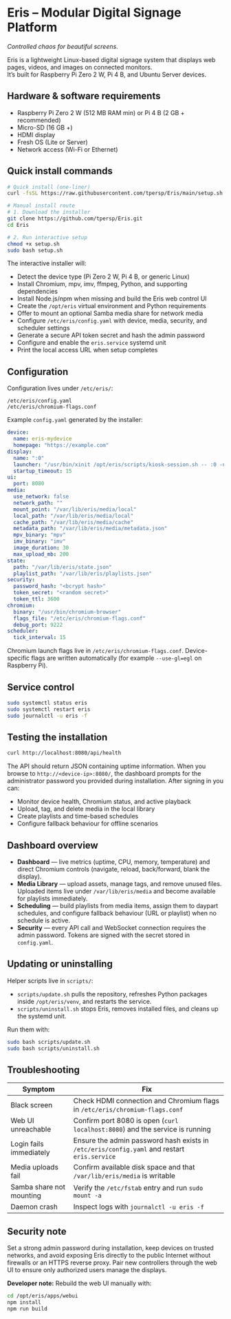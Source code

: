 # Eris – Modular Digital Signage Platform  
*Controlled chaos for beautiful screens.*

Eris is a lightweight Linux-based digital signage system that displays web pages, videos, and images on connected monitors.  
It’s built for Raspberry Pi Zero 2 W, Pi 4 B, and Ubuntu Server devices.

## Hardware & software requirements

- Raspberry Pi Zero 2 W (512 MB RAM min) or Pi 4 B (2 GB + recommended)
- Micro-SD (16 GB +)
- HDMI display
- Fresh OS (Lite or Server)
- Network access (Wi-Fi or Ethernet)

## Quick install commands

```bash
# Quick install (one-liner)
curl -fsSL https://raw.githubusercontent.com/tpersp/Eris/main/setup.sh | sudo bash

# Manual install route
# 1. Download the installer
git clone https://github.com/tpersp/Eris.git
cd Eris

# 2. Run interactive setup
chmod +x setup.sh
sudo bash setup.sh
```

The interactive installer will:
- Detect the device type (Pi Zero 2 W, Pi 4 B, or generic Linux)
- Install Chromium, mpv, imv, ffmpeg, Python, and supporting dependencies
- Install Node.js/npm when missing and build the Eris web control UI
- Create the `/opt/eris` virtual environment and Python requirements
- Offer to mount an optional Samba media share for network media
- Configure `/etc/eris/config.yaml` with device, media, security, and scheduler settings
- Generate a secure API token secret and hash the admin password
- Configure and enable the `eris.service` systemd unit
- Print the local access URL when setup completes

## Configuration

Configuration lives under `/etc/eris/`:

```
/etc/eris/config.yaml
/etc/eris/chromium-flags.conf
```

Example `config.yaml` generated by the installer:

```yaml
device:
  name: eris-mydevice
  homepage: "https://example.com"
display:
  name: ":0"
  launcher: "/usr/bin/xinit /opt/eris/scripts/kiosk-session.sh -- :0 -nolisten tcp"
  startup_timeout: 15
ui:
  port: 8080
media:
  use_network: false
  network_path: ""
  mount_point: "/var/lib/eris/media/local"
  local_path: "/var/lib/eris/media/local"
  cache_path: "/var/lib/eris/media/cache"
  metadata_path: "/var/lib/eris/media/metadata.json"
  mpv_binary: "mpv"
  imv_binary: "imv"
  image_duration: 30
  max_upload_mb: 200
state:
  path: "/var/lib/eris/state.json"
  playlist_path: "/var/lib/eris/playlists.json"
security:
  password_hash: "<bcrypt hash>"
  token_secret: "<random secret>"
  token_ttl: 3600
chromium:
  binary: "/usr/bin/chromium-browser"
  flags_file: "/etc/eris/chromium-flags.conf"
  debug_port: 9222
scheduler:
  tick_interval: 15
```

Chromium launch flags live in `/etc/eris/chromium-flags.conf`. Device-specific flags are written automatically (for example `--use-gl=egl` on Raspberry Pi).

## Service control

```bash
sudo systemctl status eris
sudo systemctl restart eris
sudo journalctl -u eris -f
```

## Testing the installation

```bash
curl http://localhost:8080/api/health
```

The API should return JSON containing uptime information. When you browse to `http://<device-ip>:8080/`, the dashboard prompts for the administrator password you provided during installation. After signing in you can:

- Monitor device health, Chromium status, and active playback
- Upload, tag, and delete media in the local library
- Create playlists and time-based schedules
- Configure fallback behaviour for offline scenarios

## Dashboard overview

- **Dashboard** — live metrics (uptime, CPU, memory, temperature) and direct Chromium controls (navigate, reload, back/forward, blank the display).
- **Media Library** — upload assets, manage tags, and remove unused files. Uploaded items live under `/var/lib/eris/media` and become available for playlists immediately.
- **Scheduling** — build playlists from media items, assign them to daypart schedules, and configure fallback behaviour (URL or playlist) when no schedule is active.
- **Security** — every API call and WebSocket connection requires the admin password. Tokens are signed with the secret stored in `config.yaml`.

## Updating or uninstalling

Helper scripts live in `scripts/`:

- `scripts/update.sh` pulls the repository, refreshes Python packages inside `/opt/eris/venv`, and restarts the service.
- `scripts/uninstall.sh` stops Eris, removes installed files, and cleans up the systemd unit.

Run them with:

```bash
sudo bash scripts/update.sh
sudo bash scripts/uninstall.sh
```

## Troubleshooting

| Symptom | Fix |
| --- | --- |
| Black screen | Check HDMI connection and Chromium flags in `/etc/eris/chromium-flags.conf` |
| Web UI unreachable | Confirm port 8080 is open (`curl localhost:8080`) and the service is running |
| Login fails immediately | Ensure the admin password hash exists in `/etc/eris/config.yaml` and restart `eris.service` |
| Media uploads fail | Confirm available disk space and that `/var/lib/eris/media` is writable |
| Samba share not mounting | Verify the `/etc/fstab` entry and run `sudo mount -a` |
| Daemon crash | Inspect logs with `journalctl -u eris -f` |

## Security note

Set a strong admin password during installation, keep devices on trusted networks, and avoid exposing Eris directly to the public Internet without firewalls or an HTTPS reverse proxy. Pair new controllers through the web UI to ensure only authorized users manage the displays.

**Developer note:** Rebuild the web UI manually with:

```bash
cd /opt/eris/apps/webui
npm install
npm run build
```
